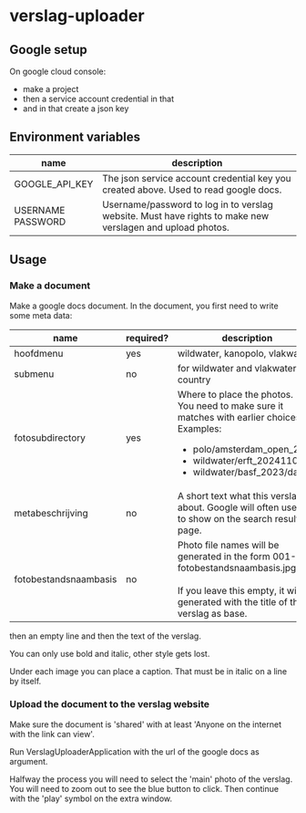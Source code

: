 # verslag-uploader

## Google setup

On google cloud console:
- make a project
- then a service account credential in that
- and in that create a json key

## Environment variables

| name                 | description                                                                                               |
|----------------------|-----------------------------------------------------------------------------------------------------------|
| GOOGLE_API_KEY       | The json service account credential key you created above. Used to read google docs.                      |
| USERNAME<br>PASSWORD | Username/password to log in to verslag website. Must have rights to make new verslagen and upload photos. |

## Usage

### Make a document
Make a google docs document. In the document, you first need to write some meta data:

| name                  | required? | description                                                                                                                                                                                   |
|-----------------------|-----------|-----------------------------------------------------------------------------------------------------------------------------------------------------------------------------------------------|
| hoofdmenu             | yes       | wildwater, kanopolo, vlakwater                                                                                                                                                                |
| submenu               | no        | for wildwater and vlakwater: the country                                                                                                                                                      |
| fotosubdirectory      | yes       | Where to place the photos.<br>You need to make sure it matches with earlier choices!<br>Examples:<ul><li>polo/amsterdam_open_2024<li>wildwater/erft_20241101<li>wildwater/basf_2023/dag1</ul> | 
| metabeschrijving      | no        | A short text what this verslag is about. Google will often use this to show on the search results page.                                                                                       |
| fotobestandsnaambasis | no        | Photo file names will be generated in the form 001-fotobestandsnaambasis.jpg.<br><br>If you leave this empty, it will be generated with the title of the verslag as base.                     |

then an empty line and then the text of the verslag.

You can only use bold and italic, other style gets lost.

Under each image you can place a caption. That must be in italic on a line by itself.

### Upload the document to the verslag website

Make sure the document is 'shared' with at least 'Anyone on the internet with the link can view'.

Run VerslagUploaderApplication with the url of the google docs as argument.

Halfway the process you will need to select the 'main' photo of the verslag. You will need to zoom out to see the blue button to click. Then continue with the 'play' symbol on the extra window.

